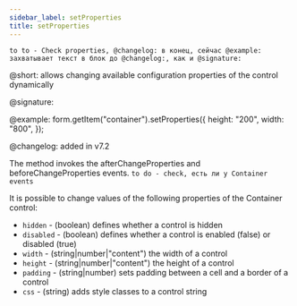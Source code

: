 ```yaml
---
sidebar_label: setProperties
title: setProperties
---
```


`to to - Check properties, @changelog: в конец, сейчас @example: захватывает текст в блок до @changelog:, как и @signature:`

@short: allows changing available configuration properties of the control dynamically

@signature:

@example:
form.getItem("container").setProperties({
    height: "200", 
    width: "800",
});

@changelog: added in v7.2

The method invokes the afterChangeProperties and beforeChangeProperties events. `to do - check, есть ли у Container events`

It is possible to change values of the following properties of the Container control:
- `hidden` - (boolean) defines whether a control is hidden
- `disabled` - (boolean) defines whether a control is enabled (false) or disabled (true)
- `width` - (string|number|"content") the width of a control 
- `height` - (string|number|"content") the height of a control 
- `padding` - (string|number) sets padding between a cell and a border of a control
- `css` - (string) adds style classes to a control string 
  
